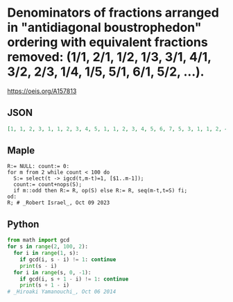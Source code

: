 # Denominators of fractions arranged in "antidiagonal boustrophedon" ordering with equivalent fractions removed: \(1/1, 2/1, 1/2, 1/3, 3/1, 4/1, 3/2, 2/3, 1/4, 1/5, 5/1, 6/1, 5/2, \.\.\.\)\.
https://oeis.org/A157813
## JSON
```JSON
[1, 1, 2, 3, 1, 1, 2, 3, 4, 5, 1, 1, 2, 3, 4, 5, 6, 7, 5, 3, 1, 1, 2, 4, 5, 7, 8, 9, 7, 3, 1, 1, 2, 3, 4, 5, 6, 7, 8, 9, 10, 11, 7, 5, 1, 1, 2, 3, 4, 5, 6, 7, 8, 9, 10, 11, 12, 13, 11, 9, 5, 3, 1, 1, 2, 4, 7, 8, 11, 13, 14, 15, 13, 11, 9, 7, 5, 3, 1, 1, 2, 3, 4]
```
## Maple
```Maple
R:= NULL: count:= 0:
for m from 2 while count < 100 do
  S:= select(t -> igcd(t,m-t)=1, [$1..m-1]);
  count:= count+nops(S);
  if m::odd then R:= R, op(S) else R:= R, seq(m-t,t=S) fi;
od:
R; # _Robert Israel_, Oct 09 2023
```
## Python
```Python
from math import gcd
for s in range(2, 100, 2):
  for i in range(1, s):
    if gcd(i, s - i) != 1: continue
    print(s - i)
  for i in range(s, 0, -1):
    if gcd(i, s + 1 - i) != 1: continue
    print(s + 1 - i)
# _Hiroaki Yamanouchi_, Oct 06 2014
```
